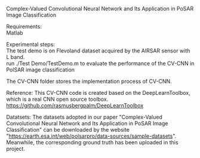 Complex-Valued Convolutional Neural Network and Its Application in PoSAR Image Classification   

Requirements:   
Matlab   

Experimental steps:     
The test demo is on Flevoland dataset acquired by the AIRSAR sensor with L band.   
run ./Test Demo/TestDemo.m to evaluate the performance of the CV-CNN in PolSAR image classification    
    
The CV-CNN folder stores the implementation process of CV-CNN.    

Reference: This CV-CNN code is created based on the DeepLearnToolbox, which is a real CNN open source toolbox.     
https://github.com/rasmusbergpalm/DeepLearnToolbox    

Datatsets:
The datasets adopted in our paper "Complex-Valued Convolutional Neural Network and Its Application in PoSAR Image Classification" can be downloaded by the website "https://earth.esa.int/web/polsarpro/data-sources/sample-datasets".
Meanwhile, the corresponding ground truth has been uploaded in this project.
